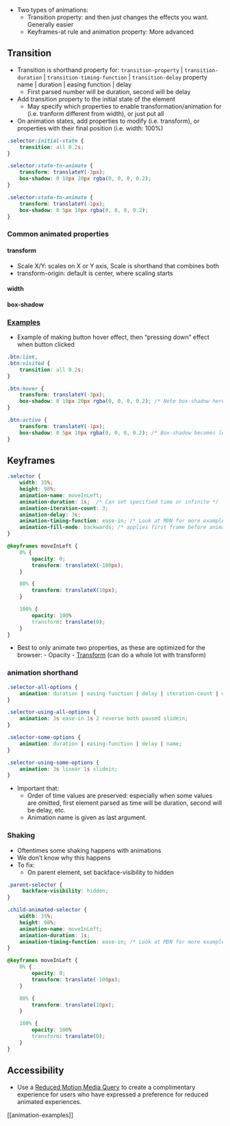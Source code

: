 - Two types of animations:
	- Transition property: and then just changes the effects you want. Generally easier
	- Keyframes-at rule and animation property: More advanced

## Transition
- Transition is shorthand property for: 
  `transition-property`  |  `transition-duration`  |   `transition-timing-function`   |  `transition-delay`
  property name | duration | easing function | delay 
	- First parsed number will be duration, second will be delay
- Add transition property to the initial state of the element
	- May specify which properties to enable transformation/animation for (i.e. tranform different from width), or just put all
- On animation states, add properties to modify (i.e. transform), or properties with their final position (i.e. width: 100%)

```css
.selector:initial-state {
	transition: all 0.2s; 
}

.selector:state-to-animate {
	transform: translateY(-3px);
	box-shadow: 0 10px 20px rgba(0, 0, 0, 0.2);
}

.selector:state-to-animate {
	transform: translateY(-1px);
	box-shadow: 0 5px 10px rgba(0, 0, 0, 0.2);
}
```

### Common animated properties
#### transform
- Scale X/Y: scales on X or Y axis, Scale is shorthand that combines both
- transform-origin: default is center, where scaling starts
#### width
#### box-shadow

### [Examples](animation-examples)
- Example of making button hover effect, then “pressing down” effect when button clicked
```css
.btn:link,
.btn:visited {
	transition: all 0.2s;
}

.btn:hover {
	transform: translateY(-3px);
	box-shadow: 0 10px 20px rgba(0, 0, 0, 0.2); /* Note box-shadow here vs active */
}

.btn:active {
	transform: translateY(-1px);
	box-shadow: 0 5px 10px rgba(0, 0, 0, 0.2); /* Box-shadow becomes less upon clicking that adds to "pressing down" effect */
}
```


## Keyframes
```css
.selector {
	width: 35%;
	height: 98%;
	animation-name: moveInLeft;
	animation-duration: 1s;  /* Can set specified time or infinite */
	animation-iteration-count: 3; 
	animation-delay: 3s;
	animation-timing-function: ease-in; /* Look at MDN for more examples */
	animation-fill-mode: backwards; /* applies first frame before animation starts, look at MDN for other examples */
}

@keyframes moveInLeft {
	0% {
		opacity: 0;
		transform: translateX(-100px);
	}

	80% {
		transform: translateX(10px);
	}

	100% {
		opacity: 100%
		transform: translate(0);
	}
}
```

- Best to only animate two properties, as these are optimized for the browser:
		- Opacity
		- [Transform](transform) (can do a whole lot with transform)

### animation shorthand
```css
.selector-all-options {
	animation: duration | easing-function | delay | iteration-count | direction | fill-mode | play-state | name;
}

.selector-using-all-options {
	animation: 3s ease-in 1s 2 reverse both paused slidein;
}

```

```css
.selector-some-options {
	animation: duration | easing-function | delay | name;
}

.selector-using-some-options {
	animation: 3s linear 1s slidein;
}
```
- Important that:
	- Order of time values are preserved: especially when some values are omitted, first element parsed as time will be duration, second will be delay, etc.
	- Animation name is given as last argument.

### Shaking
- Oftentimes some shaking happens with animations
- We don’t know why this happens
- To fix: 
	- On parent element, set backface-visibility to hidden
```css
.parent-selector {
	 backface-visibility: hidden;
}

.child-animated-selector {
	width: 35%;
	height: 98%;
	animation-name: moveInLeft;
	animation-duration: 1s;
	animation-timing-function: ease-in; /* Look at MDN for more examples */
}

@keyframes moveInLeft {
	0% {
		opacity: 0;
		transform: translate(-100px);
	}

	80% {
		transform: translate(10px);
	}

	100% {
		opacity: 100%
		transform: translate(0);
	}
}
```

## Accessibility
- Use a [Reduced Motion Media Query](https://developer.mozilla.org/en-US/docs/Web/CSS/@media/prefers-reduced-motion) to create a complimentary experience for users who have expressed a preference for reduced animated experiences.

[[animation-examples]]
